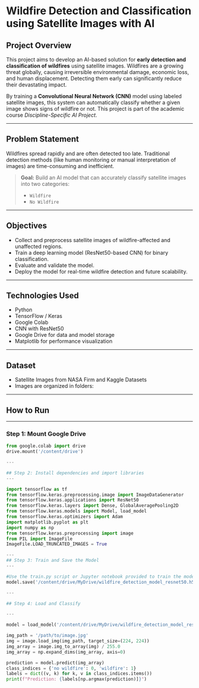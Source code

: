 #  Wildfire Detection and Classification using Satellite Images with AI

##  Project Overview

This project aims to develop an AI-based solution for **early detection and classification of wildfires** using satellite images. Wildfires are a growing threat globally, causing irreversible environmental damage, economic loss, and human displacement. Detecting them early can significantly reduce their devastating impact.

By training a **Convolutional Neural Network (CNN)** model using labeled satellite images, this system can automatically classify whether a given image shows signs of wildfire or not. This project is part of the academic course *Discipline-Specific AI Project*.

---

##  Problem Statement

Wildfires spread rapidly and are often detected too late. Traditional detection methods (like human monitoring or manual interpretation of images) are time-consuming and inefficient.

> **Goal:** Build an AI model that can accurately classify satellite images into two categories:  
> - `Wildfire`  
> - `No Wildfire`

---

##  Objectives

- Collect and preprocess satellite images of wildfire-affected and unaffected regions.
- Train a deep learning model (ResNet50-based CNN) for binary classification.
- Evaluate and validate the model.
- Deploy the model for real-time wildfire detection and future scalability.

---

##  Technologies Used

- Python 
- TensorFlow / Keras
- Google Colab
- CNN with ResNet50
- Google Drive for data and model storage
- Matplotlib for performance visualization

---

## Dataset

- Satellite Images from NASA Firm and Kaggle Datasets
- Images are organized in folders:

---
##  How to Run
---
###  Step 1: Mount Google Drive

```python
from google.colab import drive
drive.mount('/content/drive')

---

## Step 2: Install dependencies and import libraries
---

import tensorflow as tf
from tensorflow.keras.preprocessing.image import ImageDataGenerator
from tensorflow.keras.applications import ResNet50
from tensorflow.keras.layers import Dense, GlobalAveragePooling2D
from tensorflow.keras.models import Model, load_model
from tensorflow.keras.optimizers import Adam
import matplotlib.pyplot as plt
import numpy as np
from tensorflow.keras.preprocessing import image
from PIL import ImageFile
ImageFile.LOAD_TRUNCATED_IMAGES = True

---
## Step 3: Train and Save the Model
---

#Use the train.py script or Jupyter notebook provided to train the model and save it
model.save('/content/drive/MyDrive/wildfire_detection_model_resnet50.h5')

---

## Step 4: Load and Classify

---

model = load_model('/content/drive/MyDrive/wildfire_detection_model_resnet50.h5')

img_path = '/path/to/image.jpg'
img = image.load_img(img_path, target_size=(224, 224))
img_array = image.img_to_array(img) / 255.0
img_array = np.expand_dims(img_array, axis=0)

prediction = model.predict(img_array)
class_indices = {'no wildfire': 0, 'wildfire': 1}
labels = dict((v, k) for k, v in class_indices.items())
print(f"Prediction: {labels[np.argmax(prediction)]}")
